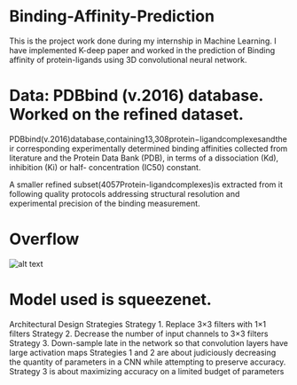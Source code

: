# Binding-Affinity-Prediction

This is the project work done during my internship in Machine Learning. I have implemented K-deep paper and worked in the prediction of Binding affinity of protein-ligands using 3D convolutional neural network. 

# Data: PDBbind (v.2016) database. Worked on the refined dataset.
PDBbind(v.2016)database,containing13,308protein−ligandcomplexesandtheir corresponding experimentally determined binding affinities collected from literature and the Protein Data Bank (PDB), in terms of a dissociation (Kd), inhibition (Ki) or half- concentration (IC50) constant.

A smaller refined subset(4057Protein-ligandcomplexes)is extracted from it following quality protocols addressing structural resolution and experimental precision of the binding measurement.

# Overflow
![alt text](https://drive.google.com/file/d/1JGwzUWCMCNlxVKTr3OkxWGnipIKTdBFa/view?usp=sharing)


# Model used is squeezenet.

Architectural Design Strategies
Strategy 1. Replace 3×3 filters with 1×1 filters
Strategy 2. Decrease the number of input channels to 3×3 filters
Strategy 3. Down-sample late in the network so that convolution layers have large activation maps
Strategies 1 and 2 are about judiciously decreasing the quantity of parameters in a CNN while attempting to preserve accuracy. Strategy 3 is about maximizing accuracy on a limited budget of parameters
